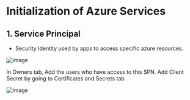 # Initialization of Azure Services

## 1. Service Principal

- Security Identity used by apps to access specific azure resources.

![image](https://github.com/Subramanian-Thiagarajan/Azure_Flight_Analysis_Project/assets/96657323/0629eb49-9dae-40de-8682-2326e9d9d07b)

In Owners tab, Add the users who have access to this SPN. Add Client Secret by going to Certificates and Secrets tab

![image](https://github.com/Subramanian-Thiagarajan/Azure_Flight_Analysis_Project/assets/96657323/670d4921-b209-4c06-ad1c-60ab157fc9b1)
